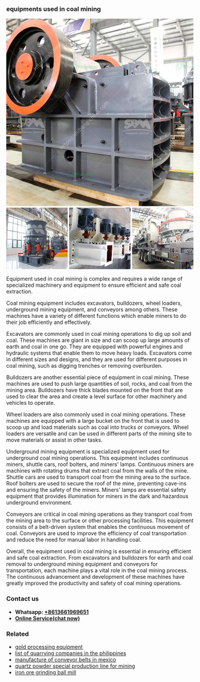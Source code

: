 <h3>equipments used in coal mining</h3><img src='1702953213.jpg' alt=''><p>Equipment used in coal mining is complex and requires a wide range of specialized machinery and equipment to ensure efficient and safe coal extraction.</p><p>Coal mining equipment includes excavators, bulldozers, wheel loaders, underground mining equipment, and conveyors among others. These machines have a variety of different functions which enable miners to do their job efficiently and effectively.</p><p>Excavators are commonly used in coal mining operations to dig up soil and coal. These machines are giant in size and can scoop up large amounts of earth and coal in one go. They are equipped with powerful engines and hydraulic systems that enable them to move heavy loads. Excavators come in different sizes and designs, and they are used for different purposes in coal mining, such as digging trenches or removing overburden.</p><p>Bulldozers are another essential piece of equipment in coal mining. These machines are used to push large quantities of soil, rocks, and coal from the mining area. Bulldozers have thick blades mounted on the front that are used to clear the area and create a level surface for other machinery and vehicles to operate.</p><p>Wheel loaders are also commonly used in coal mining operations. These machines are equipped with a large bucket on the front that is used to scoop up and load materials such as coal into trucks or conveyors. Wheel loaders are versatile and can be used in different parts of the mining site to move materials or assist in other tasks.</p><p>Underground mining equipment is specialized equipment used for underground coal mining operations. This equipment includes continuous miners, shuttle cars, roof bolters, and miners' lamps. Continuous miners are machines with rotating drums that extract coal from the walls of the mine. Shuttle cars are used to transport coal from the mining area to the surface. Roof bolters are used to secure the roof of the mine, preventing cave-ins and ensuring the safety of the miners. Miners' lamps are essential safety equipment that provides illumination for miners in the dark and hazardous underground environment.</p><p>Conveyors are critical in coal mining operations as they transport coal from the mining area to the surface or other processing facilities. This equipment consists of a belt-driven system that enables the continuous movement of coal. Conveyors are used to improve the efficiency of coal transportation and reduce the need for manual labor in handling coal.</p><p>Overall, the equipment used in coal mining is essential in ensuring efficient and safe coal extraction. From excavators and bulldozers for earth and coal removal to underground mining equipment and conveyors for transportation, each machine plays a vital role in the coal mining process. The continuous advancement and development of these machines have greatly improved the productivity and safety of coal mining operations.</p><h3>Contact us</h3><ul><li><strong>Whatsapp:&nbsp;<a href="https://wa.me/8613661969651">+8613661969651</a></strong></li><li><a href="https://swt.shibang-china.com/?git&amp;zhl&amp;equipments used in coal mining"><strong>Online Service(chat now)</strong></a></li></ul><h3>Related</h3><ul><li><a href='gold processing equipment.md'>gold processing equipment</a></li><li><a href='list of quarrying companies in the philippines.md'>list of quarrying companies in the philippines</a></li><li><a href='manufacture of conveyor belts in mexico.md'>manufacture of conveyor belts in mexico</a></li><li><a href='quartz powder special production line for mining.md'>quartz powder special production line for mining</a></li><li><a href='iron ore grinding ball mill.md'>iron ore grinding ball mill</a></li></ul>